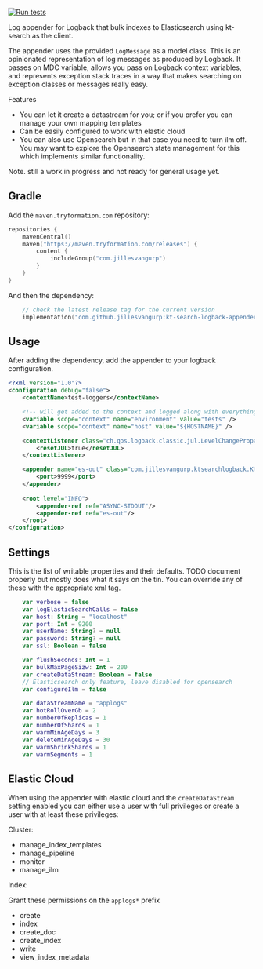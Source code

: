 [![Run tests](https://github.com/jillesvangurp/kt-search-logback-appender/actions/workflows/ci.yml/badge.svg)](https://github.com/jillesvangurp/kt-search-logback-appender/actions/workflows/ci.yml)

Log appender for Logback that bulk indexes to Elasticsearch using kt-search as the client.

The appender uses the provided `LogMessage` as a model class. This is an opinionated representation of log messages as produced by Logback. It passes on MDC variable, allows you pass on Logback context variables, and represents exception stack traces in a way that makes searching on exception classes or messages really easy.

Features

- You can let it create a datastream for you; or if you prefer you can manage your own mapping templates
- Can be easily configured to work with elastic cloud
- You can also use Opensearch but in that case you need to turn ilm off. You may want to explore the Opensearch state management for this which implements similar functionality.

Note. still a work in progress and not ready for general usage yet. 

## Gradle

Add the `maven.tryformation.com` repository:

```kotlin
repositories {
    mavenCentral()
    maven("https://maven.tryformation.com/releases") {
        content {
            includeGroup("com.jillesvangurp")
        }
    }
}
```

And then the dependency:

```kotlin
    // check the latest release tag for the current version
    implementation("com.github.jillesvangurp:kt-search-logback-appender:0.1.4")
```

## Usage

After adding the dependency, add the appender to your logback configuration.

```xml
<?xml version="1.0"?>
<configuration debug="false">
    <contextName>test-loggers</contextName>

    <!-- will get added to the context and logged along with everything-->
    <variable scope="context" name="environment" value="tests" />
    <variable scope="context" name="host" value="${HOSTNAME}" />

    <contextListener class="ch.qos.logback.classic.jul.LevelChangePropagator">
        <resetJUL>true</resetJUL>
    </contextListener>

    <appender name="es-out" class="com.jillesvangurp.ktsearchlogback.KtSearchLogBackAppender">
        <port>9999</port>
    </appender>
    
    <root level="INFO">
        <appender-ref ref="ASYNC-STDOUT"/>
        <appender-ref ref="es-out"/>
    </root>
</configuration>
```

## Settings

This is the list of writable properties and their defaults. TODO document properly but mostly does what it says on the tin. You can override any of these with the appropriate xml tag.

```kotlin
    var verbose = false
    var logElasticSearchCalls = false
    var host: String = "localhost"
    var port: Int = 9200
    var userName: String? = null
    var password: String? = null
    var ssl: Boolean = false

    var flushSeconds: Int = 1
    var bulkMaxPageSizw: Int = 200
    var createDataStream: Boolean = false
    // Elasticsearch only feature, leave disabled for opensearch
    var configureIlm = false

    var dataStreamName = "applogs"
    var hotRollOverGb = 2
    var numberOfReplicas = 1
    var numberOfShards = 1
    var warmMinAgeDays = 3
    var deleteMinAgeDays = 30
    var warmShrinkShards = 1
    var warmSegments = 1
```

## Elastic Cloud

When using the appender with elastic cloud and the `createDataStream` setting enabled you can either use a user with full privileges or create a user with at least these privileges:

Cluster:

- manage_index_templates
- manage_pipeline
- monitor
- manage_ilm

Index:

Grant these permissions on the `applogs*` prefix

- create
- index
- create_doc
- create_index
- write
- view_index_metadata

